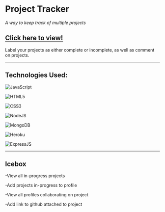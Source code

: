 # **Project Tracker** 

*A way to keep track of multiple projects*



[Click here to view!](https://pm-tracker.herokuapp.com/)
---

Label your projects as either complete or incomplete, as well as comment on projects.

---

## Technologies Used:

![JavaScript](https://img.shields.io/badge/javascript-%23323330.svg?style=for-the-badge&logo=javascript&logoColor=%23F7DF1E)
 
![HTML5](https://img.shields.io/badge/html5-%23E34F26.svg?style=for-the-badge&logo=html5&logoColor=white)

![CSS3](https://img.shields.io/badge/css3-%231572B6.svg?style=for-the-badge&logo=css3&logoColor=white)

![NodeJS](https://img.shields.io/badge/Node.js-43853D?style=for-the-badge&logo=node.js&logoColor=white)

![MongoDB](https://img.shields.io/badge/MongoDB-4EA94B?style=for-the-badge&logo=mongodb&logoColor=white)

![Heroku](https://img.shields.io/badge/Heroku-430098?style=for-the-badge&logo=heroku&logoColor=white)

![ExpressJS](https://img.shields.io/badge/Express.js-404D59?style=for-the-badge)


---

## Icebox

-View all in-progress projects

-Add projects in-progress to profile

-View all profiles collaborating on project

-Add link to github attached to project